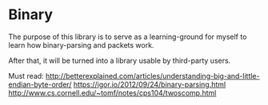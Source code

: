 Binary
======

The purpose of this library is to serve as a learning-ground for myself to learn how binary-parsing and packets work.

After that, it will be turned into a library usable by third-party users.

Must read:
http://betterexplained.com/articles/understanding-big-and-little-endian-byte-order/
https://igor.io/2012/09/24/binary-parsing.html
http://www.cs.cornell.edu/~tomf/notes/cps104/twoscomp.html
